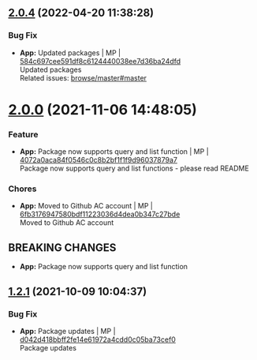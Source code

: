 <a name="2.0.4"></a>

## [2.0.4](https://github.com/admiralcloud/ac-file-extensions/compare/v2.0.3..v2.0.4) (2022-04-20 11:38:28)


### Bug Fix

* **App:** Updated packages | MP | [584c697cee591df8c6124440038ee7d36ba24dfd](https://github.com/admiralcloud/ac-file-extensions/commit/584c697cee591df8c6124440038ee7d36ba24dfd)    
Updated packages  
Related issues: [browse/master#master](https://admiralcloud.atlassian.net/browse/master)
<a name="2.0.0"></a>
 
# [2.0.0](https://github.com/admiralcloud/ac-file-extensions/compare/v1.2.1..v2.0.0) (2021-11-06 14:48:05)


### Feature

* **App:** Package now supports query and list function | MP | [4072a0aca84f0546c0c8b2bf1f1f9d96037879a7](https://github.com/admiralcloud/ac-file-extensions/commit/4072a0aca84f0546c0c8b2bf1f1f9d96037879a7)    
Package now supports query and list functions - please read README
### Chores

* **App:** Moved to Github AC account | MP | [6fb3176947580bdf11223036d4dea0b347c27bde](https://github.com/admiralcloud/ac-file-extensions/commit/6fb3176947580bdf11223036d4dea0b347c27bde)    
Moved to Github AC account
## BREAKING CHANGES
* **App:** Package now supports query and list function
<a name="1.2.1"></a>

## [1.2.1](https://github.com/mmpro/ac-file-extensions/compare/v1.2.0..v1.2.1) (2021-10-09 10:04:37)


### Bug Fix

* **App:** Package updates | MP | [d042d418bbff2fe14e61972a4cdd0c05ba73cef0](https://github.com/mmpro/ac-file-extensions/commit/d042d418bbff2fe14e61972a4cdd0c05ba73cef0)    
Package updates
